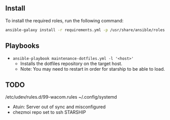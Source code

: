 ## Install

To install the required roles, run the following command:

```bash
ansible-galaxy install -r requirements.yml -p /usr/share/ansible/roles
```

## Playbooks

- `ansible-playbook maintenance-dotfiles.yml -l '<host>'`
    - Installs the dotfiles repository on the target host.
    - Note: You may need to restart in order for starship to be able to load.

## TODO

/etc/udev/rules.d/99-wacom.rules
~/.config/systemd
- Atuin: Server out of sync and misconfigured
- chezmoi repo set to ssh
STARSHIP

